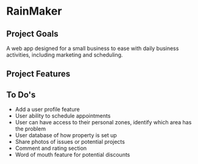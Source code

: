 # RainMaker

## Project Goals

A web app designed for a small business to ease with daily business activities, including marketing and scheduling.

## Project Features

## To Do's

* Add a user profile feature
* User ability to schedule appointments
* User can have access to their personal zones, identify which area has the problem
* User database of how property is set up
* Share photos of issues or potential projects
* Comment and rating section
* Word of mouth feature for potential discounts